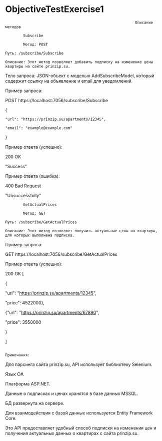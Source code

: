 # ObjectiveTestExercise1

                                                              Описание методов

            Subscribe
            
            Метод: POST
            
    Путь: /subscribe/Subscribe
    
    Описание: Этот метод позволяет добавить подписку на изменение цены квартиры на сайте prinzip.su.

Тело запроса: JSON-объект с моделью AddSubscribeModel, который содержит ссылку на объявление и email для уведомлений.

Пример запроса:

POST https://localhost:7056/subscribe/Subscribe

{

    "url": "https://prinzip.su/apartments/12345",
    
    "email": "example@example.com"
    
}

Пример ответа (успешно):

200 OK

"Success"

Пример ответа (ошибка):

400 Bad Request

"Unsuccessfully"

            GetActualPrices
            
            Метод: GET
    
    Путь: /subscribe/GetActualPrices
    
    Описание: Этот метод позволяет получить актуальные цены на квартиры, для которых выполнена подписка.

Пример запроса:

GET https://localhost:7056/subscribe/GetActualPrices

Пример ответа (успешно):

200 OK
[

  {
  
  "url": "https://prinzip.su/apartments/12345",
  
  "price": 4522000},
  
  {"url": "https://prinzip.su/apartments/67890",
  
  "price": 3550000
  
  }
  
]

                                                                          Примечания:

Для парсинга сайта prinzip.su, API использует библиотеку Selenium.

Язык C#.

Платформа ASP.NET.

Данные о подписках и ценах хранятся в базе данных MSSQL.

БД развернута на сервере.

Для взаимодействия с базой данных используется Entity Framework Core.

Это API предоставляет удобный способ подписки на изменения цен и получения актуальных данных о квартирах с сайта prinzip.su.
